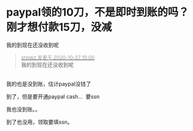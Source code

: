 # paypal领的10刀，不是即时到账的吗？刚才想付款15刀，没减


我的到现在还没收到呢

<div class="quote"><blockquote><font size="2"><a href="https://www.hostloc.com/forum.php?mod=redirect&amp;goto=findpost&amp;pid=9359337&amp;ptid=756900" target="_blank"><font color="#999999">snowz 发表于 2020-10-27 15:00</font></a></font><br />
我的到现在还没收到呢</blockquote></div><br />
我的也是没到账，估计paypal没钱了

到了，但是要开通paypal cash…&nbsp;&nbsp;要ssn

我也没到账。。<br />


到了也没用，领取要填ssn。
